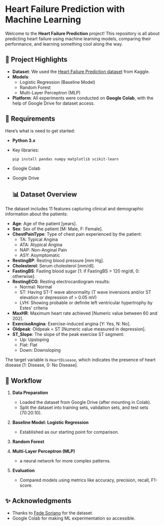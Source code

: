 # Heart Failure Prediction with Machine Learning

Welcome to the **Heart Failure Prediction** project! This repository is all about predicting heart failure using machine learning models, comparing their performance, and learning something cool along the way.  

## 🌟 Project Highlights

- **Dataset**: We used the [Heart Failure Prediction dataset](https://www.kaggle.com/datasets/fedesoriano/heart-failure-prediction) from Kaggle.
- **Models**:
  - Logistic Regression (Baseline Model)
  - Random Forest 
  - Multi-Layer Perceptron (MLP)
- **Platform**: All experiments were conducted on **Google Colab**, with the help of Google Drive for dataset access.  

## 🧰 Requirements  

Here’s what is need to get started:  

- **Python 3.x**  
- Key libraries:  
  ```bash
  pip install pandas numpy matplotlib scikit-learn
- Google Colab
- Google Drive
  
  ## 📊 Dataset Overview  

The dataset includes 11 features capturing clinical and demographic information about the patients:  

- **Age**: Age of the patient [years].  
- **Sex**: Sex of the patient [M: Male, F: Female].  
- **ChestPainType**: Type of chest pain experienced by the patient:  
  - TA: Typical Angina  
  - ATA: Atypical Angina  
  - NAP: Non-Anginal Pain  
  - ASY: Asymptomatic  
- **RestingBP**: Resting blood pressure [mm Hg].  
- **Cholesterol**: Serum cholesterol [mm/dl].  
- **FastingBS**: Fasting blood sugar [1: if FastingBS > 120 mg/dl, 0: otherwise].  
- **RestingECG**: Resting electrocardiogram results:  
  - Normal: Normal  
  - ST: Having ST-T wave abnormality (T wave inversions and/or ST elevation or depression of > 0.05 mV)  
  - LVH: Showing probable or definite left ventricular hypertrophy by Estes' criteria  
- **MaxHR**: Maximum heart rate achieved [Numeric value between 60 and 202].  
- **ExerciseAngina**: Exercise-induced angina [Y: Yes, N: No].  
- **Oldpeak**: Oldpeak = ST [Numeric value measured in depression].  
- **ST_Slope**: The slope of the peak exercise ST segment:  
  - Up: Upsloping  
  - Flat: Flat  
  - Down: Downsloping  

The target variable is `HeartDisease`, which indicates the presence of heart disease [1: Disease, 0: No Disease].  

## 🚀 Workflow  

1. **Data Preparation**  
   - Loaded the dataset from Google Drive (after mounting in Colab).  
   - Split the dataset into training sets, validation sets, and test sets (70:20:10).  

2. **Baseline Model: Logistic Regression**  
   - Established as our starting point for comparison.  

3. **Random Forest**  

4. **Multi-Layer Perceptron (MLP)**  
   - a neural network for more complex patterns.  

5. **Evaluation**  
   - Compared models using metrics like accuracy, precision, recall, F1-score.

## ✨ Acknowledgments  

- Thanks to [Fede Soriano](https://www.kaggle.com/fedesoriano) for the dataset.  
- Google Colab for making ML experimentation so accessible.  



